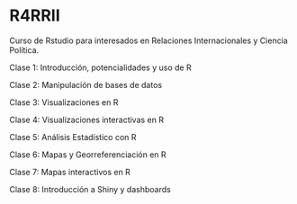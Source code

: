 # R4RRII

Curso de Rstudio para interesados en Relaciones Internacionales y Ciencia Política.

Clase 1: Introducción, potencialidades y uso de R

Clase 2: Manipulación de bases de datos

Clase 3: Visualizaciones en R

Clase 4: Visualizaciones interactivas en R

Clase 5: Análisis Estadístico con R

Clase 6: Mapas y Georreferenciación en R

Clase 7: Mapas interactivos en R

Clase 8: Introducción a Shiny y dashboards
